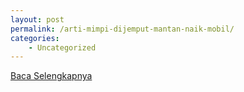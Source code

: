 ```yaml
---
layout: post
permalink: /arti-mimpi-dijemput-mantan-naik-mobil/
categories:
    - Uncategorized
---
```


[Baca Selengkapnya](/08)